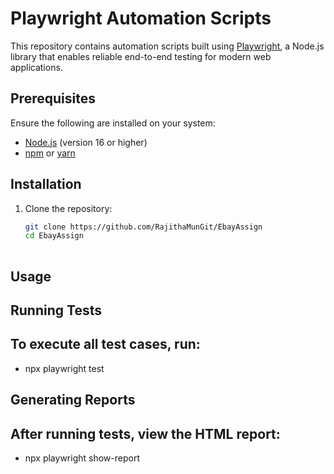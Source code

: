 # Playwright Automation Scripts

This repository contains automation scripts built using [Playwright](https://playwright.dev/), a Node.js library that enables reliable end-to-end testing for modern web applications.


## Prerequisites

Ensure the following are installed on your system:

- [Node.js](https://nodejs.org/) (version 16 or higher)
- [npm](https://www.npmjs.com/) or [yarn](https://yarnpkg.com/)

## Installation

1. Clone the repository:
   ```bash
   git clone https://github.com/RajithaMunGit/EbayAssign
   cd EbayAssign
 
## Usage
## Running Tests

## To execute all test cases, run:
- npx playwright test

## Generating Reports

## After running tests, view the HTML report:
- npx playwright show-report

